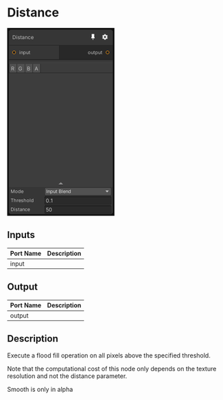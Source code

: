 # Distance
![Mixture.Distance](../../images/Mixture.Distance.png)
## Inputs
Port Name | Description
--- | ---
input | 

## Output
Port Name | Description
--- | ---
output | 

## Description
Execute a flood fill operation on all pixels above the specified threshold.

Note that the computational cost of this node only depends on the texture resolution and not the distance parameter.

Smooth is only in alpha

